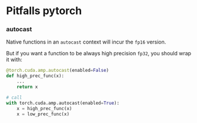 # Pitfalls pytorch

### autocast

Native functions in an `autocast` context will incur the `fp16` version.

But if you want a function to be always high precision `fp32`, you should wrap it with:

```python
@torch.cuda.amp.autocast(enabled=False)
def high_prec_func(x):
    ...
    return x

# call 
with torch.cuda.amp.autocast(enabled=True):
    x = high_prec_func(x)
    x = low_prec_func(x)
```

